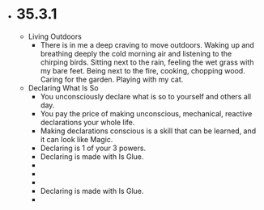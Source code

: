 - # 35.3.1
	- Living Outdoors
		- There is in me a deep craving to move outdoors. Waking up and breathing deeply the cold morning air and listening to the chirping birds. Sitting next to the rain, feeling the wet grass with my bare feet.  Being next to the fire, cooking, chopping wood. Caring for the garden. Playing with my cat.
	- Declaring What Is So
		- You unconsciously declare what is so to yourself and others all day.
		- You pay the price of making unconscious, mechanical, reactive declarations your whole life.
		- Making declarations conscious is a skill that can be learned, and it can look like Magic.
		- Declaring is 1 of your 3 powers.
		- Declaring is made with Is Glue.
		-
		-
		-
		- Declaring is made with Is Glue.
		-